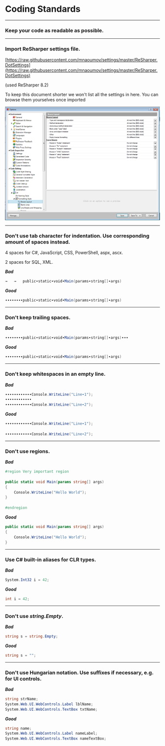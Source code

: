 # Coding Standards

---

### Keep your code as readable as possible.

---

### Import ReSharper settings file.

[https://raw.githubusercontent.com/mnaoumov/settings/master/ReSharper.DotSettings](https://raw.githubusercontent.com/mnaoumov/settings/master/ReSharper.DotSettings)

(used ReSharper 8.2)

To keep this document shorter we won't list all the settings in here. You can browse them yourselves once imported

![ReSharper Settings](ReSharperSettings.png)

---

### Don't use tab character for indentation. Use corresponding amount of spaces instead.

4 spaces for C#, JavaScript, CSS, PowerShell, aspx, ascx.

2 spaces for SQL, XML.

***Bad***

```csharp
→   →   public∙static∙void∙Main(params∙string[]∙args)
```

***Good***

```csharp
∙∙∙∙∙∙∙∙public∙static∙void∙Main(params∙string[]∙args)
```

---

### Don't keep trailing spaces.

***Bad***

```csharp
∙∙∙∙∙∙∙∙public∙static∙void∙Main(params∙string[]∙args)∙∙∙
```

***Good***

```csharp
∙∙∙∙∙∙∙∙public∙static∙void∙Main(params∙string[]∙args)
```

---

### Don't keep whitespaces in an empty line.

***Bad***

```csharp
∙∙∙∙∙∙∙∙∙∙∙∙Console.WriteLine("Line∙1");
∙∙∙∙∙∙∙∙∙∙∙∙
∙∙∙∙∙∙∙∙∙∙∙∙Console.WriteLine("Line∙2");
```

***Good***

```csharp
∙∙∙∙∙∙∙∙∙∙∙∙Console.WriteLine("Line∙1");

∙∙∙∙∙∙∙∙∙∙∙∙Console.WriteLine("Line∙2");
```

---

### Don't use regions.

***Bad***

```csharp
#region Very important region

public static void Main(params string[] args)
{
    Console.WriteLine("Hello World");
}

#endregion
```

***Good***

```csharp
public static void Main(params string[] args)
{
    Console.WriteLine("Hello World");
}
````

---

### Use C# built-in aliases for CLR types.

***Bad***

```csharp
System.Int32 i = 42;
```

***Good***

```csharp
int i = 42;
```

---

### Don't use *string.Empty*.

***Bad***

```csharp
string s = string.Empty;
```

***Good***

```csharp
string s = "";
```

---

### Don't use Hungarian notation. Use suffixes if necessary, e.g. for UI controls.

***Bad***

```csharp
string strName;
System.Web.UI.WebControls.Label lblName;
System.Web.UI.WebControls.TextBox txtName;
```

***Good***

```csharp
string name;
System.Web.UI.WebControls.Label nameLabel;
System.Web.UI.WebControls.TextBox nameTextBox;
```